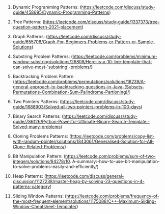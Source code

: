 1. Dynamic Programming Patterns: (https://leetcode.com/discuss/study-guide/458695/Dynamic-Programming-Patterns)

2. Tree Patterns: (https://leetcode.com/discuss/study-guide/1337373/tree-question-pattern-2021-placement)

3. Graph Patterns: (https://leetcode.com/discuss/study-guide/655708/Graph-For-Beginners-Problems-or-Pattern-or-Sample-Solutions)

4. Substring Problem Patterns: (https://leetcode.com/problems/minimum-window-substring/solutions/26808/Here-is-a-10-line-template-that-can-solve-most-'substring'-problems/)

5. Backtracking Problem Pattern: (https://leetcode.com/problems/permutations/solutions/18239/A-general-approach-to-backtracking-questions-in-Java-(Subsets-Permutations-Combination-Sum-Palindrome-Partioning)/)

6. Two Pointers Patterns: (https://leetcode.com/discuss/study-guide/1688903/Solved-all-two-pointers-problems-in-100-days)

7. Binary Search Patterns: (https://leetcode.com/discuss/study-guide/786126/Python-Powerful-Ultimate-Binary-Search-Template.-Solved-many-problems)

8. Cloning Problems Patterns: (https://leetcode.com/problems/copy-list-with-random-pointer/solutions/1843061/Generalised-Solution-for-All-Clone-Related-Problems/)

9. Bit Manipulation Pattern: (https://leetcode.com/problems/sum-of-two-integers/solutions/84278/10. A-summary:-how-to-use-bit-manipulation-to-solve-problems-easily-and-efficiently/)

11. Heap Patterns: (https://leetcode.com/discuss/general-discussion/1127238/master-heap-by-solving-23-questions-in-4-patterns-category)

12. Sliding Window Patterns: (https://leetcode.com/problems/frequency-of-the-most-frequent-element/solutions/1175088/C++-Maximum-Sliding-Window-Cheatsheet-Template/)
